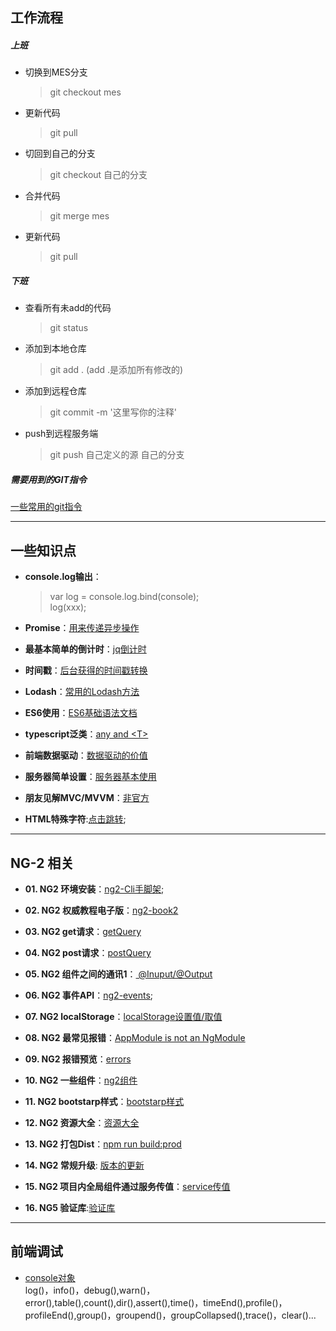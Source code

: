 ##  工作流程
##### 上班
* 切换到MES分支
    > git checkout mes
* 更新代码
    > git pull
* 切回到自己的分支
    > git checkout 自己的分支
* 合并代码
    > git merge mes
* 更新代码
    > git pull    

##### 下班
+ 查看所有未add的代码
    > git status
+ 添加到本地仓库
    > git add .   (add .是添加所有修改的)
+ 添加到远程仓库
    > git commit -m '这里写你的注释'
+ push到远程服务端
    > git push 自己定义的源 自己的分支 

##### 需要用到的GIT指令
[一些常用的git指令](gitInstructions/gitInstructions.md)

--- 

## 一些知识点
+ **console.log输出**：
    > var log = console.log.bind(console);  
    > log(xxx);
+ **Promise**：[用来传递异步操作](peomise)

+ **最基本简单的倒计时**：[jq倒计时](daojishi)

+ **时间戳**：[后台获得的时间戳转换](timeStamp)  

+ **Lodash**：[常用的Lodash方法](lodash)  

+ **ES6使用**：[ES6基础语法文档](es6)

+ **typescript泛类**：[any and \<T\>](typescript)

+ **前端数据驱动**：[数据驱动的价值](dataDriven)

+ **服务器简单设置**：[服务器基本使用](server)

+ **朋友见解MVC/MVVM**：[非官方](ng2/kanfa.md)

+ **HTML特殊字符**:[点击跳转](http://www.cnblogs.com/web-d/archive/2010/04/16/1713298.html);
---

## NG-2 相关
+ **01. NG2 环境安装**：[ng2-Cli手脚架](ng2/ng2-environmentalScience.md);

+ **02. NG2 权威教程电子版**：[ng2-book2](ng2)

+ **03. NG2 get请求**：[getQuery](ng2/ng2-getQuery.md)

+ **04. NG2 post请求**：[postQuery](./ng2/ng2-postQuery.md)

+ **05. NG2 组件之间的通讯1**：[ @Inuput/@Output](ng2/ng2-componentCommunication.md)

+ **06. NG2 事件API**：[ng2-events](https://developer.mozilla.org/en-US/docs/Web/Events);

+ **07. NG2 localStorage**：[localStorage设置值/取值](ng2/ng2-localStorage.md)

+ **08. NG2 最常见报错**：[AppModule is not an NgModule](ng2/ng2-AppModule.md)

+ **09. NG2 报错预览**：[errors](./ng2/ng2-errors.md)

+ **10. NG2 一些组件**：[ng2组件](https://github.com/brillout/awesome-angular-components)

+ **11. NG2 bootstarp样式**：[bootstarp样式](http://valor-software.com/ngx-bootstrap)

+ **12. NG2 资源大全**：[资源大全](https://github.com/ascode/awesome-ng2)

+ **13. NG2 打包Dist**：[npm run build:prod](./ng2/ng2-ci.md)

+ **14. NG2 常规升级**: [版本的更新](./ng2/ng2-updata.md)

+ **15. NG2 项目内全局组件通过服务传值**：[service传值](./ng2/ng2-servicEvent.md)

+ **16. NG5 验证库**:[验证库]()
--- 

## 前端调试
+ [console对象](debug/console.md)  
log()，info()，debug(),warn()，error(),table(),count(),dir(),assert(),time()，timeEnd(),profile()，profileEnd(),group()，groupend()，groupCollapsed(),trace()，clear()...

